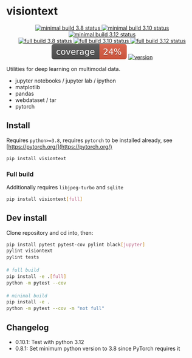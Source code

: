 # visiontext

<p align="center">
<a href="https://github.com/simon-ging/visiontext/actions/workflows/build-py38-cpu.yml">
  <img alt="minimal build 3.8 status" title="build 3.8 status" src="https://img.shields.io/github/actions/workflow/status/simon-ging/visiontext/build-py38-cpu.yml?branch=main&label=minimal%20build%203.8%20cpu" />
</a>
<a href="https://github.com/simon-ging/visiontext/actions/workflows/build-py310-cpu.yml">
  <img alt="minimal build 3.10 status" title="build 3.10 status" src="https://img.shields.io/github/actions/workflow/status/simon-ging/visiontext/build-py310-cpu.yml?branch=main&label=minimal%20build%203.10%20cpu" />
</a>
<a href="https://github.com/simon-ging/visiontext/actions/workflows/build-py312-cpu.yml">
  <img alt="minimal build 3.12 status" title="build 3.12 status" src="https://img.shields.io/github/actions/workflow/status/simon-ging/visiontext/build-py312-cpu.yml?branch=main&label=minimal%20build%203.12%20cpu" />
</a>
<br />
<a href="https://github.com/simon-ging/visiontext/actions/workflows/build-py38-cpu.yml">
  <img alt="full build 3.8 status" title="build 3.8 status" src="https://img.shields.io/github/actions/workflow/status/simon-ging/visiontext/build-py38-cpu-full.yml?branch=main&label=full%20build%203.8%20cpu" />
</a>
<a href="https://github.com/simon-ging/visiontext/actions/workflows/build-py310-cpu.yml">
  <img alt="full build 3.10 status" title="build 3.10 status" src="https://img.shields.io/github/actions/workflow/status/simon-ging/visiontext/build-py310-cpu-full.yml?branch=main&label=full%20build%203.10%20cpu" />
</a>
<a href="https://github.com/simon-ging/visiontext/actions/workflows/build-py312-cpu.yml">
  <img alt="full build 3.12 status" title="build 3.12 status" src="https://img.shields.io/github/actions/workflow/status/simon-ging/visiontext/build-py312-cpu-full.yml?branch=main&label=full%20build%203.12%20cpu" />
</a>
<br />
<img alt="coverage" title="coverage" src="https://raw.githubusercontent.com/simon-ging/visiontext/main/docs/coverage.svg" />
<a href="https://pypi.org/project/visiontext/">
  <img alt="version" title="version" src="https://img.shields.io/pypi/v/visiontext?color=success" />
</a>
</p>

Utilities for deep learning on multimodal data.

* jupyter notebooks / jupyter lab / ipython
* matplotlib
* pandas
* webdataset / tar
* pytorch

## Install

Requires `python>=3.8`, requires `pytorch` to be installed already, 
see [https://pytorch.org/](https://pytorch.org/)

```bash
pip install visiontext
```

### Full build

Additionally requires `libjpeg-turbo` and `sqlite`

```bash
pip install visiontext[full]
```

## Dev install

Clone repository and cd into, then:

~~~bash
pip install pytest pytest-cov pylint black[jupyter]
pylint visiontext
pylint tests

# full build
pip install -e .[full]
python -m pytest --cov

# minimal build
pip install -e .
python -m pytest --cov -m "not full"

~~~

## Changelog

- 0.10.1: Test with python 3.12
- 0.8.1: Set minimum python version to 3.8 since PyTorch requires it
